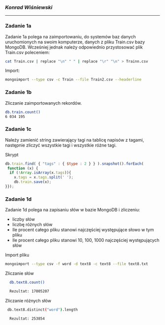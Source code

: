 ﻿### *Konrad Wiśniewski*

----

### Zadanie 1a

Zadanie 1a polega na zaimportowaniu, do systemów baz danych uruchomionych na swoim komputerze, danych z pliku Train.csv bazy MongoDB.
Wcześniej jednak należy odpowiednio przystosować plik Train.csv poleceniem:

```sh
cat Train.csv | replace "\n" " " | replace "\r" "\n" > Trainn.csv
```

Import:

```sh
mongoimport --type csv -c Train --file Train2.csv --headerline
```


### Zadanie 1b
Zliczanie zaimportowanych rekordów.

```sh
db.train.count()
6 034 195
```

### Zadanie 1c

Należy zamienić string zawierający tagi na tablicę napisów z tagami, następnie zliczyć wszystkie tagi i wszystkie różne tagi.

Skrypt
```js
db.train.find( { "tags" : { $type : 2 } } ).snapshot().forEach(
 function (x) {
  if (!Array.isArray(x.tags)){
    x.tags = x.tags.split(' ');
    db.train.save(x);
}});
```




### Zadanie 1d
Zadanie 1d polega na zapisaniu słów w bazie MongoDB i zliczeniu: 
- liczby słów
- liczbę różnych słów
- Ile procent całego pliku stanowi najczęściej występujące słowo w tym pliku
- Ile procent całego pliku stanowi 10, 100, 1000 najczęściej występujących słów

Import pliku

```sh
mongoimport --type csv -f word -d text8 -c text8 --file text8.txt
```

Zliczanie słów
```sh
  db.text8.count()

  Rezultat: 17005207
```

Zliczanie różnych słów
```sh
 db.text8.distinct("word").length

  Rezultat: 253854
```
